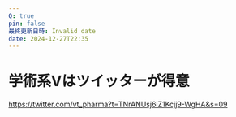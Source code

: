 ```yaml
---
Q: true
pin: false
最終更新日時: Invalid date
date: 2024-12-27T22:35
---
```

# 学術系Vはツイッターが得意

https://twitter.com/vt_pharma?t=TNrANUsj6iZ1Kcjj9-WgHA&s=09